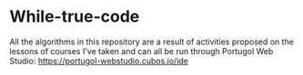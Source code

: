 # While-true-code
All the algorithms in this repository are a result of activities proposed on the lessons of courses I've taken and can all be run through Portugol Web Studio: https://portugol-webstudio.cubos.io/ide
